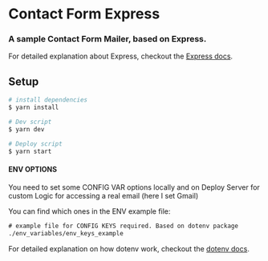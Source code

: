 # Contact Form Express

### A sample Contact Form Mailer, based on Express.

For detailed explanation about Express, checkout the [Express docs](https://expressjs.com/).


## Setup

```bash
# install dependencies
$ yarn install

# Dev script
$ yarn dev

# Deploy script
$ yarn start
```

#### ENV OPTIONS

You need to set some CONFIG VAR options locally and on Deploy Server for custom Logic for accessing a real email (here I set Gmail)

You can find which ones in the ENV example file:

```html
# example file for CONFIG KEYS required. Based on dotenv package
./env_variables/env_keys_example
```

For detailed explanation on how dotenv work, checkout the [dotenv docs](https://github.com/motdotla/dotenv).
